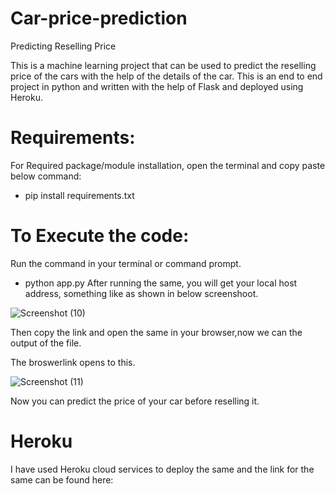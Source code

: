 # Car-price-prediction

Predicting Reselling Price

This is a machine learning project that can be used to predict the reselling price of the cars with the help of the details of the car. This is an end to end project in python and written with the help of Flask and deployed using Heroku.

# Requirements:
For Required package/module installation, open the terminal and copy paste below command:

- pip install requirements.txt

# To Execute the code:
Run the command in your terminal or command prompt.

- python app.py
After running the same, you will get your local host address, something like as shown in below screenshoot.

![Screenshot (10)](https://user-images.githubusercontent.com/45974916/105572064-d6702880-5d7a-11eb-9212-b073334fa7d2.png)

Then copy the link and open the same in your browser,now we can the output of the file.

The broswerlink  opens to this.

![Screenshot (11)](https://user-images.githubusercontent.com/45974916/105572220-cefd4f00-5d7b-11eb-9f2c-19b34192128c.png)

Now you can predict the price of your car before reselling it.


# Heroku

I have used Heroku cloud services to deploy the same and the link for the same can be found here:
